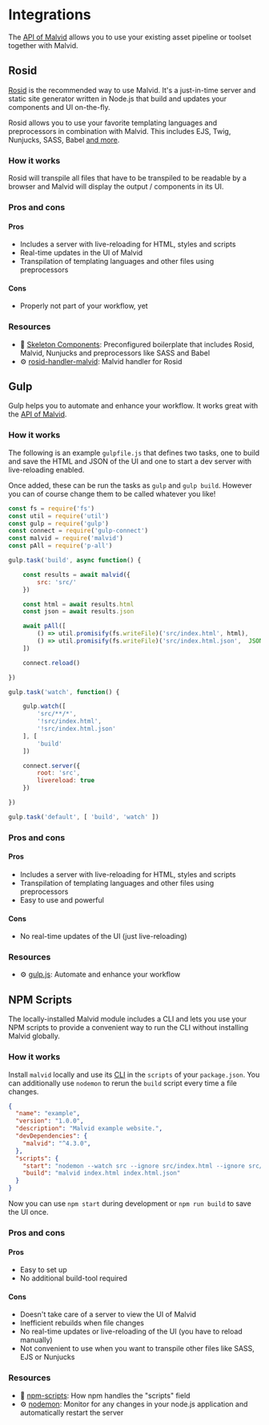# Integrations

The [API of Malvid](API.md) allows you to use your existing asset pipeline or toolset together with Malvid.

## Rosid

[Rosid](https://github.com/electerious/Rosid) is the recommended way to use Malvid. It's a just-in-time server and static site generator written in Node.js that build and updates your components and UI on-the-fly.

Rosid allows you to use your favorite templating languages and preprocessors in combination with Malvid. This includes EJS, Twig, Nunjucks, SASS, Babel [and more](https://www.npmjs.com/search?q=rosid-handler-).

### How it works

Rosid will transpile all files that have to be transpiled to be readable by a browser and Malvid will display the output / components in its UI.

### Pros and cons

#### Pros

- Includes a server with live-reloading for HTML, styles and scripts
- Real-time updates in the UI of Malvid
- Transpilation of templating languages and other files using preprocessors

#### Cons

- Properly not part of your workflow, yet

### Resources

- 📐 [Skeleton Components](https://github.com/electerious/Skeleton-Components): Preconfigured boilerplate that includes Rosid, Malvid, Nunjucks and preprocessors like SASS and Babel
- ⚙️ [rosid-handler-malvid](https://github.com/comwrap/rosid-handler-malvid): Malvid handler for Rosid

## Gulp

Gulp helps you to automate and enhance your workflow. It works great with the [API of Malvid](API.md).

### How it works

The following is an example `gulpfile.js` that defines two tasks, one to build and save the HTML and JSON of the UI and one to start a dev server with live-reloading enabled.

Once added, these can be run the tasks as `gulp` and `gulp build`. However you can of course change them to be called whatever you like!

```js
const fs = require('fs')
const util = require('util')
const gulp = require('gulp')
const connect = require('gulp-connect')
const malvid = require('malvid')
const pAll = require('p-all')

gulp.task('build', async function() {

	const results = await malvid({
		src: 'src/'
	})

	const html = await results.html
	const json = await results.json

	await pAll([
		() => util.promisify(fs.writeFile)('src/index.html', html),
		() => util.promisify(fs.writeFile)('src/index.html.json',  JSON.stringify(json))
	])

	connect.reload()

})

gulp.task('watch', function() {

	gulp.watch([
		'src/**/*',
		'!src/index.html',
		'!src/index.html.json'
	], [
		'build'
	])

	connect.server({
		root: 'src',
		livereload: true
	})

})

gulp.task('default', [ 'build', 'watch' ])
```

### Pros and cons

#### Pros

- Includes a server with live-reloading for HTML, styles and scripts
- Transpilation of templating languages and other files using preprocessors
- Easy to use and powerful

#### Cons

- No real-time updates of the UI (just live-reloading)

### Resources

- ⚙️ [gulp.js](https://gulpjs.com): Automate and enhance your workflow

## NPM Scripts

The locally-installed Malvid module includes a CLI and lets you use your NPM scripts to provide a convenient way to run the CLI without installing Malvid globally.

### How it works

Install `malvid` locally and use its [CLI](CLI.md) in the `scripts` of your `package.json`. You can additionally use `nodemon` to rerun the `build` script every time a file changes.

```json
{
  "name": "example",
  "version": "1.0.0",
  "description": "Malvid example website.",
  "devDependencies": {
    "malvid": "^4.3.0",
  },
  "scripts": {
    "start": "nodemon --watch src --ignore src/index.html --ignore src/index.html.json",
    "build": "malvid index.html index.html.json"
  }
}
```

Now you can use `npm start` during development or `npm run build` to save the UI once.

### Pros and cons

#### Pros

- Easy to set up
- No additional build-tool required

#### Cons

- Doesn't take care of a server to view the UI of Malvid
- Inefficient rebuilds when file changes
- No real-time updates or live-reloading of the UI (you have to reload manually)
- Not convenient to use when you want to transpile other files like SASS, EJS or Nunjucks

### Resources

- 📄 [npm-scripts](https://docs.npmjs.com/misc/scripts): How npm handles the "scripts" field
- ⚙️ [nodemon](https://github.com/remy/nodemon): Monitor for any changes in your node.js application and automatically restart the server